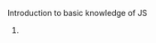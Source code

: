 Introduction to basic knowledge of JS

1. <script> could be placed in both <head> and <body> section, and its better to place at bottom of <body> to improve display speed
2. always coding with strict mode
3.  <b>class</b> definition
```js
class Car {
  //the constructor, required, if not declared, compiler will add default empty constructor
  //the constructor will be invoked when new instance auto
  constructor(name) {
    //init the properties
    this._carname = name;
  }
  func1() {}
  func2() {}
  //getter and setter
  get carname() {return this._carname}
  set carname(name) {this._carname = name}
  //static method
  static func3() {}
}
//usgae
var mycar = new Car("Ford");
//getter, no need ()
mycar.carname
//setter
mycar.carname = "qq"
//static, should be called by class instead of instance
Car.func3()
```
4.  <b>extends</b> definition. 
```js
class Model extends Car {
  constructor(name, mod) {
    super(name)
    this.model = mod;
  }
  
  func4() {}
}
//usage
mod = new Model("volvo", "mustang");
mod.func1();
mod.func4();
Model.func3()
```
5.  Object methods
  - Object.defineProperty(object, property, descriptor) or Object.defineProperties(object, descriptors)
  ```js
  var person = {
    firstname: "John",
    lastname: "White"
  };
  Object.defineProperty(person, "language", {
    //property descriptor
    value: "ENG",
    writable: true,//if could change value
    enumerable: false,//if could be enumerable, such as Object.keys(object)
    //if configuable false,
    //1. could not delete this property
    //2. enumerable could not be changed any more
    //3. writable could change from true to false, could not change from false to true
    configuable: true
  })
  ```
  - Object.getOwnPropertyDescriptor(object, property), return the descriptor
  - Object. getOwnPropertyNames(object), return all owned properties as array
  - Object.keys(object), return all enumerable properties as array
  - Object.preventExtensions(object), prevent adding properties to object
  ```js
  var person = {
    firstname: "john"
  };
  Object.preventExtensions(person);
  person.lastname = "white"//now allowed, this line will cause error
  ```
  - Object. isExtensible(object), check object is extensible or not
  - Object.seal(object)
    * prevent adding property to object
    * all existing properties become non-configuable
  - Object.isSealed(object), check if object is sealed
  - Object.freeze(object), prevent any change to object
  - Object.isFrozen(object)
  - Object.create(object), create a new object and using the parameter as __proto__, eg, let o2 = Object.create(o1), then o2.__proto__ = o1

5. Object 的 property descriptor 都只是描述属性本身的一些配置，比如 enumerable, configurable, writable/value, get/set. 但是有的时候，需要对 对象 本身的行为做出限制。  
   这些限制就包括 
   * Object.preventExtensions(), 阻止对象添加新的 属性
   * Object.seal(), 在 preventExtensions() 的基础上，再把所有属性的 configurable 都改为 false
   * Object.freeze(), 阻止任何操作，包括添加，删除，修改属性
6.  nullish operator
    the operator `??` work similar with `||`, but it only return second expression when the first one is `null` or `undefined`.
    note that `0`, `''` could be regard as valid value in most case, but `0 || 1` will return 1, `0 ?? 1` will return 0
  
